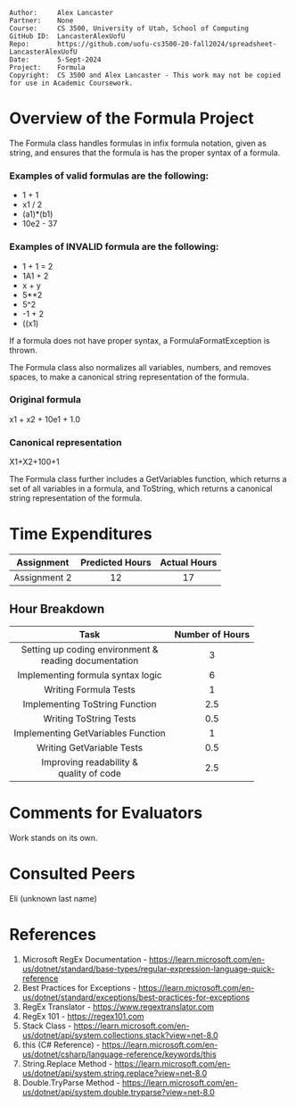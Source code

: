 ```
Author:     Alex Lancaster
Partner:    None
Course:     CS 3500, University of Utah, School of Computing
GitHub ID:  LancasterAlexUofU
Repo:       https://github.com/uofu-cs3500-20-fall2024/spreadsheet-LancasterAlexUofU
Date:       5-Sept-2024
Project:    Formula
Copyright:  CS 3500 and Alex Lancaster - This work may not be copied for use in Academic Coursework.
```

# Overview of the Formula Project

The Formula class handles formulas in infix formula notation, given as string,
and ensures that the formula is has the proper syntax of a formula.

### Examples of valid formulas are the following:

- 1 + 1
- x1 / 2
- (a1)*(b1)
- 10e2 - 37

### Examples of INVALID  formula are the following:

- 1 + 1 = 2
- 1A1 + 2
- x + y
- 5**2
- 5^2
- -1 + 2
- ((x1)

If a formula does not have proper syntax, a FormulaFormatException is thrown.

The Formula class also normalizes all variables, numbers, and removes spaces,
to make a canonical string representation of the formula.

### Original formula
x1 + x2 + 10e1 + 1.0

### Canonical representation
X1+X2+100+1

The Formula class further includes a GetVariables function, which returns a set
of all variables in a formula, and ToString, which returns a canonical string 
representation of the formula.

# Time Expenditures

| Assignment | Predicted Hours | Actual Hours|
| :---------:| :-------------: | :---------: |
| Assignment 2 | 12 | 17 |


 ## Hour Breakdown

| Task | Number of Hours |
| :--------:| :--------:
| Setting up coding environment & <br /> reading documentation | 3 |
| Implementing formula syntax logic | 6 |
| Writing Formula Tests | 1 |
| Implementing ToString Function | 2.5 |
| Writing ToString Tests | 0.5 |
| Implementing GetVariables Function | 1 |
| Writing GetVariable Tests | 0.5 |
| Improving readability & <br/> quality of code | 2.5 |

# Comments for Evaluators
Work stands on its own.

# Consulted Peers
Eli (unknown last name)

# References
1) Microsoft RegEx Documentation - https://learn.microsoft.com/en-us/dotnet/standard/base-types/regular-expression-language-quick-reference
2) Best Practices for Exceptions - https://learn.microsoft.com/en-us/dotnet/standard/exceptions/best-practices-for-exceptions
3) RegEx Translator - https://www.regextranslator.com
4) RegEx 101 - https://regex101.com
5) Stack Class - https://learn.microsoft.com/en-us/dotnet/api/system.collections.stack?view=net-8.0
6) this (C# Reference) - https://learn.microsoft.com/en-us/dotnet/csharp/language-reference/keywords/this
7) String.Replace Method - https://learn.microsoft.com/en-us/dotnet/api/system.string.replace?view=net-8.0
8) Double.TryParse Method - https://learn.microsoft.com/en-us/dotnet/api/system.double.tryparse?view=net-8.0